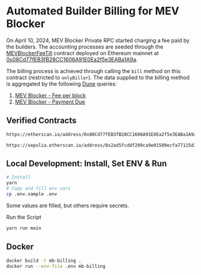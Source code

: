# Automated Builder Billing for MEV Blocker

On April 10, 2024, MEV Blocker Private RPC started charging a fee paid by the builders.
The accounting processes are seeded through the [MEVBlockerFeeTill](https://github.com/cowprotocol/mev-blocker-till) contract deployed on Ethereum mainnet at [0x08Cd77fEB3fB28CC1606A91E0Ea2f5e3EABa1A9a](https://etherscan.io/address/0x08Cd77fEB3fB28CC1606A91E0Ea2f5e3EABa1A9a).

The billing process is achieved through calling the `bill` method on this contract (restricted to `onlyBiller`).
The data supplied to the billing method is aggregated by the following [Dune](https://dune.com) queries:

1. [MEV Blocker - Fee per block](https://dune.com/queries/3634734)
2. [MEV Blocker - Payment Due](https://dune.com/queries/3630322)

## Verified Contracts

```sh
https://etherscan.io/address/0x08Cd77fEB3fB28CC1606A91E0Ea2f5e3EABa1A9a#writeContract
```

```
https://sepolia.etherscan.io/address/0x2ad5fcddf209ca9e01509ecfa77115d3a9f999fa#writeContract
```

## Local Development: Install, Set ENV & Run

```sh
# Install
yarn
# Copy and fill env vars
cp .env.sample .env
```

Some values are filled, but others require secrets.

Run the Script

```sh
yarn run main
```

## Docker

```sh
docker build -t mb-billing .
docker run --env-file .env mb-billing
```

